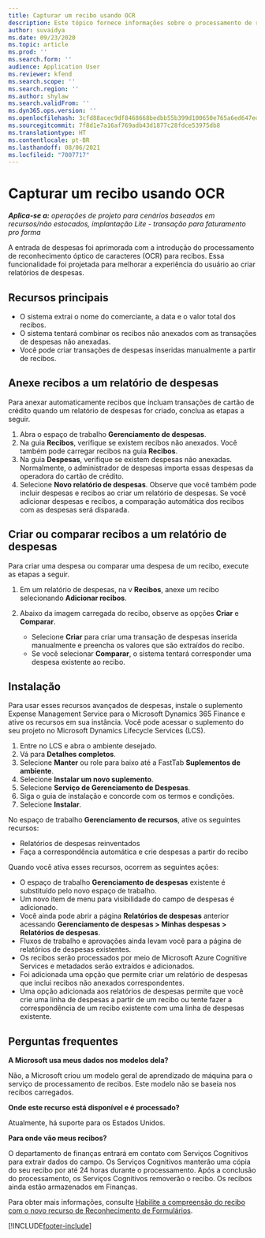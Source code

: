 ```yaml
---
title: Capturar um recibo usando OCR
description: Este tópico fornece informações sobre o processamento de reconhecimento óptico de caracteres (OCR) para recibos.
author: suvaidya
ms.date: 09/23/2020
ms.topic: article
ms.prod: ''
ms.search.form: ''
audience: Application User
ms.reviewer: kfend
ms.search.scope: ''
ms.search.region: ''
ms.author: shylaw
ms.search.validFrom: ''
ms.dyn365.ops.version: ''
ms.openlocfilehash: 3cfd88acec9df8468668bedbb55b399d100650e765a6ed647ed528ecca9f1554
ms.sourcegitcommit: 7f8d1e7a16af769adb43d1877c28fdce53975db8
ms.translationtype: HT
ms.contentlocale: pt-BR
ms.lasthandoff: 08/06/2021
ms.locfileid: "7007717"
---
```

# <a name="capture-a-receipt-using-ocr"></a>Capturar um recibo usando OCR

_**Aplica-se a:** operações de projeto para cenários baseados em recursos/não estocados, implantação Lite - transação para faturamento pro forma_

A entrada de despesas foi aprimorada com a introdução do processamento de reconhecimento óptico de caracteres (OCR) para recibos. Essa funcionalidade foi projetada para melhorar a experiência do usuário ao criar relatórios de despesas.

## <a name="key-features"></a>Recursos principais

- O sistema extrai o nome do comerciante, a data e o valor total dos recibos.
- O sistema tentará combinar os recibos não anexados com as transações de despesas não anexadas.
- Você pode criar transações de despesas inseridas manualmente a partir de recibos.

## <a name="attach-receipts-to-an-expense-report"></a>Anexe recibos a um relatório de despesas

Para anexar automaticamente recibos que incluam transações de cartão de crédito quando um relatório de despesas for criado, conclua as etapas a seguir.

  1. Abra o espaço de trabalho **Gerenciamento de despesas**.
  2. Na guia **Recibos**, verifique se existem recibos não anexados. Você também pode carregar recibos na guia **Recibos**.
  3. Na guia **Despesas**, verifique se existem despesas não anexadas. Normalmente, o administrador de despesas importa essas despesas da operadora do cartão de crédito.
  4. Selecione **Novo relatório de despesas**. Observe que você também pode incluir despesas e recibos ao criar um relatório de despesas. Se você adicionar despesas e recibos, a comparação automática dos recibos com as despesas será disparada.

## <a name="create-or-match-receipts-to-an-expense-report"></a>Criar ou comparar recibos a um relatório de despesas
Para criar uma despesa ou comparar uma despesa de um recibo, execute as etapas a seguir.

  1. Em um relatório de despesas, na v **Recibos**, anexe um recibo selecionando **Adicionar recibos**.
  2. Abaixo da imagem carregada do recibo, observe as opções **Criar** e **Comparar**.

      - Selecione **Criar** para criar uma transação de despesas inserida manualmente e preencha os valores que são extraídos do recibo.
      - Se você selecionar **Comparar**, o sistema tentará corresponder uma despesa existente ao recibo.

## <a name="installation"></a>Instalação

Para usar esses recursos avançados de despesas, instale o suplemento Expense Management Service para o Microsoft Dynamics 365 Finance e ative os recursos em sua instância. Você pode acessar o suplemento do seu projeto no Microsoft Dynamics Lifecycle Services (LCS).

1. Entre no LCS e abra o ambiente desejado.
2. Vá para **Detalhes completos**.
3. Selecione **Manter** ou role para baixo até a FastTab **Suplementos de ambiente**.
4. Selecione **Instalar um novo suplemento**.
5. Selecione **Serviço de Gerenciamento de Despesas**.
6. Siga o guia de instalação e concorde com os termos e condições.
7. Selecione **Instalar**.

No espaço de trabalho **Gerenciamento de recursos**, ative os seguintes recursos:

- Relatórios de despesas reinventados
- Faça a correspondência automática e crie despesas a partir do recibo

Quando você ativa esses recursos, ocorrem as seguintes ações:

- O espaço de trabalho **Gerenciamento de despesas** existente é substituído pelo novo espaço de trabalho.
- Um novo item de menu para visibilidade do campo de despesas é adicionado.
- Você ainda pode abrir a página **Relatórios de despesas** anterior acessando **Gerenciamento de despesas > Minhas despesas > Relatórios de despesas**.
- Fluxos de trabalho e aprovações ainda levam você para a página de relatórios de despesas existentes.
- Os recibos serão processados por meio de Microsoft Azure Cognitive Services e metadados serão extraídos e adicionados.
- Foi adicionada uma opção que permite criar um relatório de despesas que inclui recibos não anexados correspondentes.
- Uma opção adicionada aos relatórios de despesas permite que você crie uma linha de despesas a partir de um recibo ou tente fazer a correspondência de um recibo existente com uma linha de despesas existente.

## <a name="frequently-asked-questions"></a>Perguntas frequentes

**A Microsoft usa meus dados nos modelos dela?**

Não, a Microsoft criou um modelo geral de aprendizado de máquina para o serviço de processamento de recibos. Este modelo não se baseia nos recibos carregados.

**Onde este recurso está disponível e é processado?**

Atualmente, há suporte para os Estados Unidos.

**Para onde vão meus recibos?**

O departamento de finanças entrará em contato com Serviços Cognitivos para extrair dados do campo. Os Serviços Cognitivos manterão uma cópia do seu recibo por até 24 horas durante o processamento. Após a conclusão do processamento, os Serviços Cognitivos removerão o recibo. Os recibos ainda estão armazenados em Finanças.

Para obter mais informações, consulte [Habilite a compreensão do recibo com o novo recurso de Reconhecimento de Formulários](https://azure.microsoft.com/blog/enable-receipt-understanding-with-form-recognizer-s-new-capability/).


[!INCLUDE[footer-include](../includes/footer-banner.md)]
